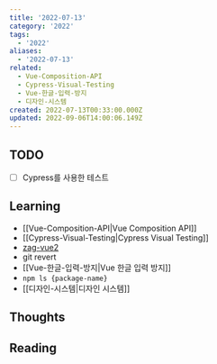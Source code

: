 ```yaml
---
title: '2022-07-13'
category: '2022'
tags:
  - '2022'
aliases:
  - '2022-07-13'
related:
  - Vue-Composition-API
  - Cypress-Visual-Testing
  - Vue-한글-입력-방지
  - 디자인-시스템
created: 2022-07-13T00:33:00.000Z
updated: 2022-09-06T14:00:06.149Z
---
```


## TODO

- [ ] Cypress를 사용한 테스트

## Learning

- [[Vue-Composition-API|Vue Composition API]]
- [[Cypress-Visual-Testing|Cypress Visual Testing]]
- [zag-vue2](https://github.com/younho9/zag-vue2)
- git revert
- [[Vue-한글-입력-방지|Vue 한글 입력 방지]]
- `npm ls {package-name}`
- [[디자인-시스템|디자인 시스템]]

## Thoughts

## Reading
